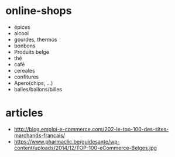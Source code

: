 # online-shops

- épices
- alcool
- gourdes, thermos
- bonbons
- Produits belge
- thé
- café
- cereales
- confitures
- Apero(chips, ...)
- balles/ballons/billes

# articles
- http://blog.emploi-e-commerce.com/202-le-top-100-des-sites-marchands-francais/
- https://www.pharmaclic.be/guidesante/wp-content/uploads/2014/12/TOP-100-eCommerce-Belges.jpg 
